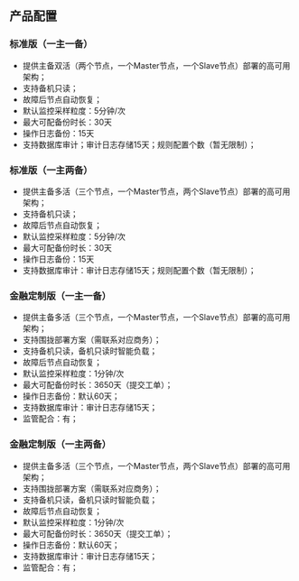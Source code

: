 ## 产品配置
### 标准版（一主一备）
- 提供主备双活（两个节点，一个Master节点，一个Slave节点）部署的高可用架构；
- 支持备机只读；
- 故障后节点自动恢复；
- 默认监控采样粒度：5分钟/次
- 最大可配备份时长：30天
- 操作日志备份：15天
- 支持数据库审计；审计日志存储15天；规则配置个数（暂无限制）；


### 标准版（一主两备）
- 提供主备多活（三个节点，一个Master节点，两个Slave节点）部署的高可用架构；
- 支持备机只读；
- 故障后节点自动恢复；
- 默认监控采样粒度：5分钟/次
- 最大可配备份时长：30天
- 操作日志备份：15天
- 支持数据库审计：审计日志存储15天；规则配置个数（暂无限制）；


### 金融定制版（一主一备）
- 提供主备多活（三个节点，一个Master节点，一个Slave节点）部署的高可用架构；
- 支持围拢部署方案（需联系对应商务）；
- 支持备机只读，备机只读时智能负载；
- 故障后节点自动恢复；
- 默认监控采样粒度：1分钟/次
- 最大可配备份时长：3650天（提交工单）；
- 操作日志备份：默认60天；
- 支持数据库审计：审计日志存储15天；
- 监管配合：有；


### 金融定制版（一主两备）
- 提供主备多活（三个节点，一个Master节点，两个Slave节点）部署的高可用架构；
- 支持围拢部署方案（需联系对应商务）；
- 支持备机只读，备机只读时智能负载；
- 故障后节点自动恢复；
- 默认监控采样粒度：1分钟/次
- 最大可配备份时长：3650天（提交工单）；
- 操作日志备份：默认60天；
- 支持数据库审计：审计日志存储15天；
- 监管配合：有；

